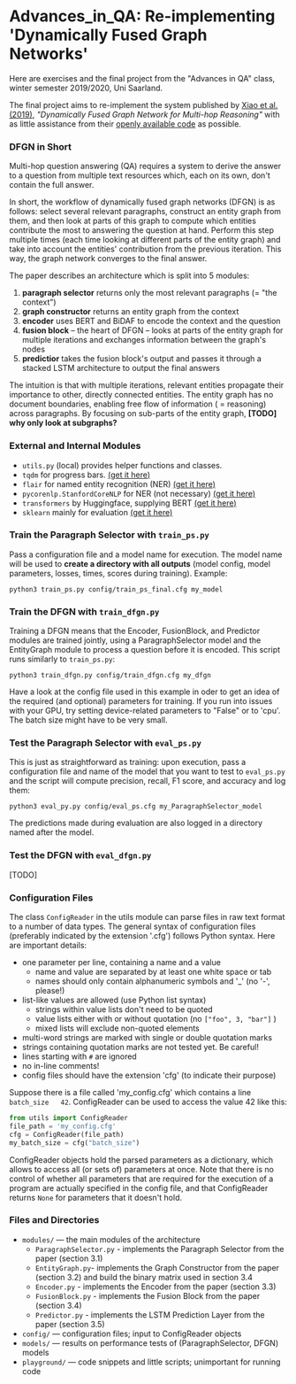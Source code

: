 # Advances_in_QA: Re-implementing 'Dynamically Fused Graph Networks'

Here are exercises and the final project from the "Advances in QA" class, winter semester 2019/2020, Uni Saarland. 

The final project aims to re-implement the system published by [Xiao et al. (2019)](https://arxiv.org/pdf/1905.06933.pdf "pdf on arxiv.org"), *"Dynamically Fused Graph Network for Multi-hop Reasoning"* with as little assistance from their [openly available code](https://github.com/woshiyyya/DFGN-pytorch "Github repository") as possible.

### DFGN in Short
Multi-hop question answering (QA) requires a system to derive the answer to a question from multiple text resources which, each on its own, don't contain the full answer.

In short, the workflow of dynamically fused graph networks (DFGN) is as follows: select several relevant paragraphs, construct an entity graph from them, and then look at parts of this graph to compute which entities contribute the most to answering the question at hand. Perform this step multiple times (each time looking at different parts of the entity graph) and take into account the entities' contribution from the previous iteration. This way, the graph network converges to the final answer.

The paper describes an architecture which is split into 5 modules:
1) **paragraph selector** returns only the most relevant paragraphs (= "the context")
2) **graph constructor** returns an entity graph from the context
3) **encoder** uses BERT and BiDAF to encode the context and the question
4) **fusion block** – the heart of DFGN – looks at parts of the entity graph for multiple iterations and exchanges information between the graph's nodes
5) **predictior** takes the fusion block's output and passes it through a stacked LSTM architecture to output the final answers

The intuition is that with multiple iterations, relevant entities propagate their importance to other, directly connected entities. The entity graph has no document boundaries, enabling free flow of information ( = reasoning) across paragraphs. By focusing on sub-parts of the entity graph, **[TODO] why only look at subgraphs?** 


### External and Internal Modules
- `utils.py` (local) provides helper functions and classes.
- `tqdm` for progress bars. [(get it here)](https://tqdm.github.io/ "Github")
- `flair` for named entity recognition (NER) [(get it here)](https://github.com/flairNLP/flair)
- `pycorenlp.StanfordCoreNLP` for NER (not necessary) [(get it here)](https://stanfordnlp.github.io/CoreNLP/other-languages.html)
- `transformers` by Huggingface, supplying BERT [(get it here)](https://github.com/huggingface/transformers#installation)
- `sklearn` mainly for evaluation [(get it here)](https://github.com/scikit-learn/scikit-learn)




### Train the Paragraph Selector with `train_ps.py`
Pass a configuration file and a model name for execution. The model name will be used to **create a directory with all outputs** (model config, model parameters, losses, times, scores during training). Example:
```
python3 train_ps.py config/train_ps_final.cfg my_model
```



### Train the DFGN with `train_dfgn.py`
Training a DFGN means that the Encoder, FusionBlock, and Predictor modules are trained jointly, using a ParagraphSelector model and the EntityGraph module to process a question before it is encoded. This script runs similarly to `train_ps.py`:
```
python3 train_dfgn.py config/train_dfgn.cfg my_dfgn
```
Have a look at the config file used in this example in oder to get an idea of the required (and optional) parameters for training. If you run into issues with your GPU, try setting device-related parameters to "False" or to 'cpu'. The batch size might have to be very small. 



### Test the Paragraph Selector with `eval_ps.py`
This is just as straightforward as training: upon execution, pass a configuration file and name of the model that you want to test to `eval_ps.py` and the script will compute precision, recall, F1 score, and accuracy and log them:
```
python3 eval_py.py config/eval_ps.cfg my_ParagraphSelector_model
```
The predictions made during evaluation are also logged in a directory named after the model. 



### Test the DFGN with `eval_dfgn.py` 
[TODO] 



### Configuration Files
The class `ConfigReader` in the utils module can parse files in raw text format to a number of data types. The general syntax of configuration files (preferably indicated by the extension '.cfg') follows Python syntax. Here are important details:
 
- one parameter per line, containing a name and a value
    - name and value are separated by at least one white space or tab
    - names should only contain alphanumeric symbols and '_' (no '-', please!)
- list-like values are allowed (use Python list syntax)
    - strings within value lists don't need to be quoted
    - value lists either with or without quotation (no `["foo", 3, "bar"]` )
    - mixed lists will exclude non-quoted elements
- multi-word strings are marked with single or double quotation marks
- strings containing quotation marks are not tested yet. Be careful!
- lines starting with `#` are ignored
- no in-line comments!
- config files should have the extension 'cfg' (to indicate their purpose)

Suppose there is a file called 'my_config.cfg' which contains a line `batch_size   42`. ConfigReader can be used to access the value 42 like this:
```python
from utils import ConfigReader
file_path = 'my_config.cfg'
cfg = ConfigReader(file_path)
my_batch_size = cfg("batch_size")
```

ConfigReader objects hold the parsed parameters as a dictionary, which allows to access all (or sets of) parameters at once.
Note that there is no control of whether all parameters that are required for the execution of a program are actually specified in the config file, and that ConfigReader returns `None` for parameters that it doesn't hold.


### Files and Directories

- `modules/` — the main modules of the architecture
    - `ParagraphSelector.py` - implements the Paragraph Selector from the paper (section 3.1)
    - `EntityGraph.py`- implements the Graph Constructor from the paper (section 3.2) and build the binary matrix used in section 3.4
    - `Encoder.py` - implements the Encoder from the paper (section 3.3)
    - `FusionBlock.py` - implements the Fusion Block from the paper (section 3.4)
    - `Predictor.py` - implements the LSTM Prediction Layer from the paper (section 3.5)
- `config/` — configuration files; input to ConfigReader objects
- `models/` — results on performance tests of (ParagraphSelector, DFGN) models
- `playground/` — code snippets and little scripts; unimportant for running code
